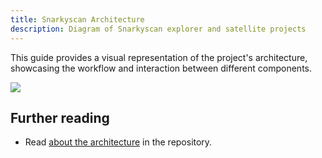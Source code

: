 ```yaml
---
title: Snarkyscan Architecture
description: Diagram of Snarkyscan explorer and satellite projects
---
```


This guide provides a visual representation of the project's architecture, showcasing the workflow and interaction between different components.

![](https://github.com/onetxpunch/snarkyscan-frontend/raw/develop/diagram.png)

## Further reading

- Read [about the architecture](https://github.com/onetxpunch/snarkyscan-frontend#architecture) in the repository.
